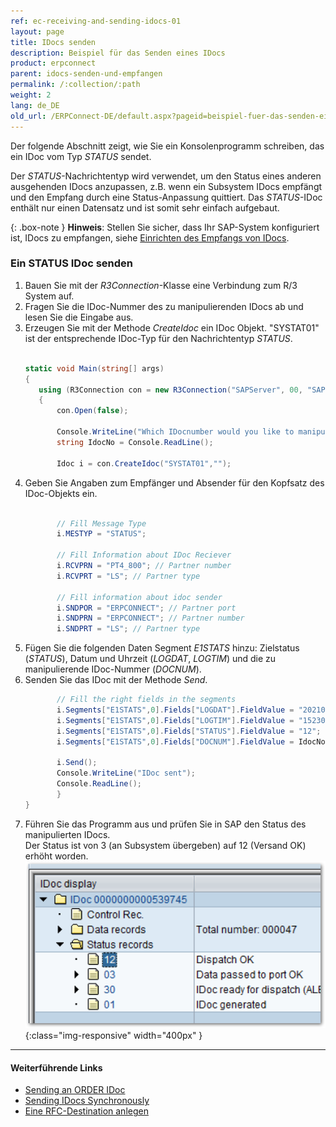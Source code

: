 ```yaml
---
ref: ec-receiving-and-sending-idocs-01
layout: page
title: IDocs senden
description: Beispiel für das Senden eines IDocs
product: erpconnect
parent: idocs-senden-und-empfangen
permalink: /:collection/:path
weight: 2
lang: de_DE
old_url: /ERPConnect-DE/default.aspx?pageid=beispiel-fuer-das-senden-eines-idocs
---
```


Der folgende Abschnitt zeigt, wie Sie ein Konsolenprogramm schreiben, das ein IDoc vom Typ *STATUS* sendet.
 
Der *STATUS*-Nachrichtentyp wird verwendet, um den Status eines anderen ausgehenden IDocs anzupassen, z.B. 
wenn ein Subsystem IDocs empfängt und den Empfang durch eine Status-Anpassung quittiert. 
Das *STATUS*-IDoc enthält nur einen Datensatz und ist somit sehr einfach aufgebaut. 

{: .box-note }
**Hinweis**: Stellen Sie sicher, dass Ihr SAP-System konfiguriert ist, IDocs zu empfangen, siehe [Einrichten des Empfangs von IDocs](./voraussetzungen#einrichten-des-empfangs-von-idocs).

### Ein STATUS IDoc senden

1. Bauen Sie mit der *R3Connection*-Klasse eine Verbindung zum R/3 System auf.
2. Fragen Sie die IDoc-Nummer des zu manipulierenden IDocs ab und lesen Sie die Eingabe aus.
3. Erzeugen Sie mit der Methode *CreateIdoc* ein IDoc Objekt. 
"SYSTAT01" ist der entsprechende IDoc-Typ für den Nachrichtentyp *STATUS*. <br> <br>
	 ```csharp
     static void Main(string[] args)  
     {  
        using (R3Connection con = new R3Connection("SAPServer", 00, "SAPUser", "Password", "EN", "800"))
        {
			con.Open(false);  
        
			Console.WriteLine("Which IDocnumber would you like to manipulate?");  
			string IdocNo = Console.ReadLine();  
        
			Idoc i = con.CreateIdoc("SYSTAT01","");
     ```
4. Geben Sie Angaben zum Empfänger und Absender für den Kopfsatz des IDoc-Objekts ein. <br> <br>
	 ```csharp
			// Fill Message Type 
			i.MESTYP = "STATUS"; 
  
			// Fill Information about IDoc Reciever 
			i.RCVPRN = "PT4_800"; // Partner number 
			i.RCVPRT = "LS"; // Partner type 
  
			// Fill information about idoc sender 
			i.SNDPOR = "ERPCONNECT"; // Partner port 
			i.SNDPRN = "ERPCONNECT"; // Partner number 
			i.SNDPRT = "LS"; // Partner type
     ```
5. Fügen Sie die folgenden Daten Segment *E1STATS* hinzu: Zielstatus (*STATUS*), Datum und Uhrzeit (*LOGDAT*, *LOGTIM*) und die zu manipulierende IDoc-Nummer (*DOCNUM*). 
6. Senden Sie das IDoc mit der Methode *Send*. 
	 ```csharp
			// Fill the right fields in the segments 
			i.Segments["E1STATS",0].Fields["LOGDAT"].FieldValue = "20210901";
			i.Segments["E1STATS",0].Fields["LOGTIM"].FieldValue = "152301"; 
			i.Segments["E1STATS",0].Fields["STATUS"].FieldValue = "12"; 
			i.Segments["E1STATS",0].Fields["DOCNUM"].FieldValue = IdocNo; 
  
			i.Send(); 
			Console.WriteLine("IDoc sent"); 
			Console.ReadLine();
			}
	}
     ```
7. Führen Sie das Programm aus und prüfen Sie in SAP den Status des manipulierten IDocs.<br>
Der Status ist von 3 (an Subsystem übergeben) auf 12 (Versand OK) erhöht worden.<br>
![SAP-Send-IDoc-001](/img/content/SAP-Send-IDoc-001.png){:class="img-responsive" width="400px" }

****
#### Weiterführende Links
- [Sending an ORDER IDoc](https://kb.theobald-software.com/erpconnect-samples/sending-an-order-idoc)
- [Sending IDocs Synchronously](https://kb.theobald-software.com/erpconnect-general/synchronous-sending-and-status-query)
- [Eine RFC-Destination anlegen](./voraussetzungen#eine-rfc-destination-anlegen)

<!---

<details>
<summary>[VB]</summary>
{% highlight visualbasic %}
Sub Main(ByVal args() As String) 
   Using con As R3Connection = New R3Connection("hamlet", _ 
      11, "Theobald", "pw", "DE", "800") 
   con.Open(False) 
  
   Console.WriteLine( _ 
      "Which Idocnumber would you like to manipulate?") 
  
   Dim IdocNo As String = Console.ReadLine() 
  
   Dim i As Idoc = con.CreateIdoc("SYSTAT01", "")
  
   (...)

     End Using
{% endhighlight %}
</details>


<details>
<summary>[VB]</summary>
{% highlight visualbasic %}
' Fill Message Type 
i.MESTYP = "STATUS" 
  
' Fill Information about IDoc Reciever 
i.RCVPRN = "PT4_800" ' Partner number 
i.RCVPRT = "LS" ' Partner type 
  
' Fill information about idoc sender 
i.SNDPOR = "ERPCONNECT" ' Partner port 
i.SNDPRN = "ERPCONNECT" ' Partner number 
i.SNDPRT = "LS" ' Partner type
  
(...)
{% endhighlight %}
</details>


<details>
<summary>[VB]</summary>
{% highlight visualbasic %}
' Fill the right fields in the segments 
i.Segments("E1STATS", 0).Fields("LOGDAT").FieldValue = _ "20060101" 
i.Segments("E1STATS", 0).Fields("LOGTIM").FieldValue = "152301"
i.Segments("E1STATS", 0).Fields("STATUS").FieldValue = "12" 
i.Segments("E1STATS", 0).Fields("DOCNUM").FieldValue = IdocNo 
  
i.Send() 
  
Console.WriteLine("IDoc sent") 
Console.ReadLine()
{% endhighlight %}
</details>
-->